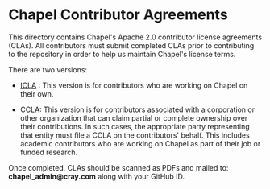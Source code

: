 Chapel Contributor Agreements
=============================

This directory contains Chapel's Apache 2.0 contributor license
agreements (CLAs).  All contributors must submit completed CLAs prior
to contributing to the repository in order to help us maintain
Chapel's license terms.

There are two versions:

* [ICLA](chapel-icla.pdf) : This version is for contributors who are
  working on Chapel on their own.

* [CCLA](chapel-ccla.pdf): This version is for contributors associated
  with a corporation or other organization that can claim partial or
  complete ownership over their contributions.  In such cases, the
  appropriate party representing that entity must file a CCLA on the
  contributors' behalf.  This includes academic contributors who are
  working on Chapel as part of their job or funded research.

Once completed, CLAs should be scanned as PDFs and mailed to:
**chapel<!---deleteme-->_admin<!---deleteme-->@<!---deleteme-->cray.com**
along with your GitHub ID.
